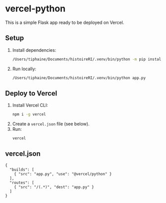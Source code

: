 # vercel-python

This is a simple Flask app ready to be deployed on Vercel.

## Setup

1. Install dependencies:
   ```bash
   /Users/tiphaine/Documents/histoireRI/.venv/bin/python -m pip install flask
   ```

2. Run locally:
   ```bash
   /Users/tiphaine/Documents/histoireRI/.venv/bin/python app.py
   ```

## Deploy to Vercel

1. Install Vercel CLI:
   ```bash
   npm i -g vercel
   ```
2. Create a `vercel.json` file (see below).
3. Run:
   ```bash
   vercel
   ```

## vercel.json

```
{
  "builds": [
    { "src": "app.py", "use": "@vercel/python" }
  ],
  "routes": [
    { "src": "/(.*)", "dest": "app.py" }
  ]
}
```
